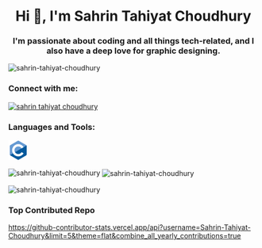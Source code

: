 
<h1 align="center">Hi 👋, I'm Sahrin Tahiyat Choudhury</h1>
<h3 align="center">I'm passionate about coding and all things tech-related, and I also have a deep love for graphic designing.</h3>

<p align="left"> <img src="https://komarev.com/ghpvc/?username=sahrin-tahiyat-choudhury&label=Profile%20views&color=0e75b6&style=flat" alt="sahrin-tahiyat-choudhury" /> </p>

<h3 align="left">Connect with me:</h3>
<p align="left">
<a href="https://www.behance.net/sahrin tahiyat choudhury" target="blank"><img align="center" src="https://raw.githubusercontent.com/rahuldkjain/github-profile-readme-generator/master/src/images/icons/Social/behance.svg" alt="sahrin tahiyat choudhury" height="30" width="40" /></a>
</p>

<h3 align="left">Languages and Tools:</h3>
<p align="left"> <a href="https://www.cprogramming.com/" target="_blank" rel="noreferrer"> <img src="https://raw.githubusercontent.com/devicons/devicon/master/icons/c/c-original.svg" alt="c" width="40" height="40"/> </a> </p>

<p><img align="left" src="https://github-readme-stats.vercel.app/api/top-langs?username=sahrin-tahiyat-choudhury&show_icons=true&locale=en&layout=compact" alt="sahrin-tahiyat-choudhury" /></p>

<p>&nbsp;<img align="center" src="https://github-readme-stats.vercel.app/api?username=sahrin-tahiyat-choudhury&show_icons=true&locale=en" alt="sahrin-tahiyat-choudhury" /></p>

<p><img align="center" src="https://github-readme-streak-stats.herokuapp.com/?user=sahrin-tahiyat-choudhury&" alt="sahrin-tahiyat-choudhury" /></p>

### Top Contributed Repo
https://github-contributor-stats.vercel.app/api?username=Sahrin-Tahiyat-Choudhury&limit=5&theme=flat&combine_all_yearly_contributions=true
